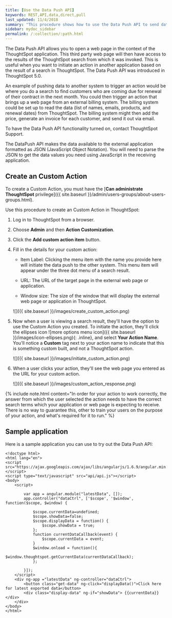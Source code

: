 ```yaml
---
title: [Use the Data Push API]
keywords: REST,API,data,direct,pull
last_updated: 11/4/2018
summary: "This procedure shows how to use the Data Push API to send data from ThoughtSpot to another application"
sidebar: mydoc_sidebar
permalink: /:collection/:path.html
---
```

The Data Push API allows you to open a web page in the context of the ThoughtSpot application. This third party web page will then have access to the results of the ThoughtSpot search from which it was invoked. This is useful when you want to initiate an action in another application based on the result of a search in ThoughtSpot. The Data Push API was introduced in ThoughtSpot 5.0.

An example of pushing data to another system to trigger an action would be where you do a search to find customers who are coming due for renewal of their contract in the next month. You could then trigger an action that brings up a web page from an external billing system. The billing system could be set up to read the data (list of names, emails, products, and renewal dates) from ThoughtSpot. The billing system might then add the price, generate an invoice for each customer, and send it out via email.

To have the Data Push API functionality turned on, contact ThoughtSpot Support.

The DataPush API makes the data available to the external application formatted as JSON (JavaScript Object Notation). You will need to parse the JSON to get the data values you need using JavaScript in the receiving application.

## Create an Custom Action

To create a Custom Action, you must have the [**Can administrate ThoughtSpot** privilege]({{ site.baseurl }}/admin/users-groups/about-users-groups.html).

Use this procedure to create an Custom Action in ThoughtSpot:

1. Log in to ThoughtSpot from a browser.

2. Choose **Admin** and then **Action Customization**.

3. Click the **Add custom action item** button.

4. Fill in the details for your custom action:

   * Item Label: Clicking the menu item with the name you provide here will initiate the data push to the other system. This menu item will appear under the three dot menu of a search result.

   * URL: The URL of the target page in the external web page or application.

   * Window size: The size of the window that will display the external web page or application in ThoughtSpot.

   ![]({{ site.baseurl }}/images/create_custom_action.png)

5. Now when a user is viewing a search result, they'll have the option to use the Custom Action you created. To initiate the action, they'll click the ellipses icon
![more options menu icon]({{ site.baseurl }}/images/icon-ellipses.png){: .inline}, and select **Your Action Name**. You'll notice a **Custom** tag next to your action name to indicate that this is something custom built, and not a ThoughtSpot action.

   ![]({{ site.baseurl }}/images/initiate_custom_action.png)

6. When a user clicks your action, they'll see the web page you entered as the URL for your custom action.

   ![]({{ site.baseurl }}/images/custom_action_response.png)

{% include note.html content="In order for your action to work correctly, the answer from which the user selected the action needs to have the correct search terms which your application or web page is expecting to receive. There is no way to guarantee this, other to train your users on the purpose of your action, and what's required for it to run." %}

## Sample application

Here is a sample application you can use to try out the Data Push API:

```
<!doctype html>
<html lang="en">
<script src="https://ajax.googleapis.com/ajax/libs/angularjs/1.6.9/angular.min.js"></script>
<script type="text/javascript" src="api/api.js"></script>
<body>
    <script>

        var app = angular.module("latestData", []);
        app.controller("dataCtrl", ['$scope', '$window', function($scope, $window) {

            $scope.currentData=undefined;
            $scope.showData=false;
            $scope.displayData = function() {
                $scope.showData = true;
            };
            function currentDataCallback(event) {
                $scope.currentData = event;
            }
            $window.onload = function(){
                $window.thoughtspot.getCurrentData(currentDataCallback);
            };

        }]);
    </script>
    <div ng-app ="latestData" ng-controller="dataCtrl">
        <button class="get-data" ng-click="displayData()">Click here for latest exported data</button>
        <div class="display-data" ng-if="showData"> {{currentData}}</div>
    </div>
</body>
</html>

```
